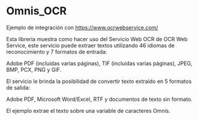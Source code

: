 # Omnis_OCR
 Ejemplo de integración con https://www.ocrwebservice.com/
 
 Esta libreria muestra como hacer uso del Servicio Web OCR de OCR Web Service,
 este servicio puede extraer textos utilizando 46 idiomas de reconocimiento 
 y 7 formatos de entrada: 
 
 Adobe PDF (incluidas varias páginas), 
 TIF (incluidas varias páginas), JPEG, BMP, PCX, PNG y GIF.
 
 El servicio le brinda la posibilidad de convertir texto extraído en 5 formatos de salida:
 
 Adobe PDF, Microsoft Word/Excel, RTF y documentos de texto sin formato.
 
 El ejemplo extrae el texto sobre una variable de caracteres Omnis.

